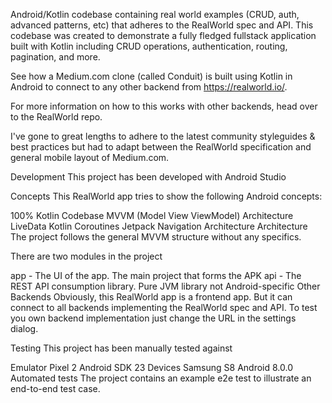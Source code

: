 Android/Kotlin codebase containing real world examples (CRUD, auth, advanced patterns, etc) that adheres to the RealWorld spec and API.
This codebase was created to demonstrate a fully fledged fullstack application built with Kotlin including CRUD operations, authentication, routing, pagination, and more.

See how a Medium.com clone (called Conduit) is built using Kotlin in Android to connect to any other backend from https://realworld.io/.

For more information on how to this works with other backends, head over to the RealWorld repo.

I've gone to great lengths to adhere to the latest community styleguides & best practices but had to adapt between the RealWorld specification and general mobile layout of Medium.com.

Development
This project has been developed with Android Studio

Concepts
This RealWorld app tries to show the following Android concepts:

100% Kotlin Codebase
MVVM (Model View ViewModel) Architecture
LiveData
Kotlin Coroutines
Jetpack Navigation Architecture
Architecture
The project follows the general MVVM structure without any specifics.

There are two modules in the project

app - The UI of the app. The main project that forms the APK
api - The REST API consumption library. Pure JVM library not Android-specific
Other Backends
Obviously, this RealWorld app is a frontend app. But it can connect to all backends implementing the RealWorld spec and API. To test you own backend implementation just change the URL in the settings dialog.

Testing
This project has been manually tested against

Emulator
Pixel 2 Android SDK 23
Devices
Samsung S8 Android 8.0.0
Automated tests
The project contains an example e2e test to illustrate an end-to-end test case.
